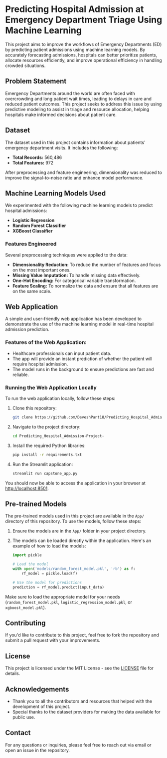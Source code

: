 # Predicting Hospital Admission at Emergency Department Triage Using Machine Learning

This project aims to improve the workflows of Emergency Departments (ED) by predicting patient admissions using machine learning models. By accurately forecasting admissions, hospitals can better prioritize patients, allocate resources efficiently, and improve operational efficiency in handling crowded situations.

## Problem Statement

Emergency Departments around the world are often faced with overcrowding and long patient wait times, leading to delays in care and reduced patient outcomes. This project seeks to address this issue by using predictive modeling to assist in triage and resource allocation, helping hospitals make informed decisions about patient care.

## Dataset

The dataset used in this project contains information about patients' emergency department visits. It includes the following:

- **Total Records:** 560,486
- **Total Features:** 972

After preprocessing and feature engineering, dimensionality was reduced to improve the signal-to-noise ratio and enhance model performance.

## Machine Learning Models Used

We experimented with the following machine learning models to predict hospital admissions:

- **Logistic Regression**
- **Random Forest Classifier**
- **XGBoost Classifier**

### Features Engineered

Several preprocessing techniques were applied to the data:

- **Dimensionality Reduction:** To reduce the number of features and focus on the most important ones.
- **Missing Value Imputation:** To handle missing data effectively.
- **One-Hot Encoding:** For categorical variable transformation.
- **Feature Scaling:** To normalize the data and ensure that all features are on the same scale.

## Web Application

A simple and user-friendly web application has been developed to demonstrate the use of the machine learning model in real-time hospital admission prediction.

### Features of the Web Application:
- Healthcare professionals can input patient data.
- The app will provide an instant prediction of whether the patient will require hospital admission.
- The model runs in the background to ensure predictions are fast and reliable.

### Running the Web Application Locally

To run the web application locally, follow these steps:

1. Clone this repository:

    ```bash
    git clone https://github.com/DeveshPant18/Predicting_Hospital_Admission-Project-
    ```

2. Navigate to the project directory:

    ```bash
    cd Predicting_Hospital_Admission-Project-
    ```

3. Install the required Python libraries:

    ```bash
    pip install -r requirements.txt
    ```

4. Run the Streamlit application:

    ```bash
    streamlit run capstone_app.py
    ```

You should now be able to access the application in your browser at [http://localhost:8501](http://localhost:8501).

## Pre-trained Models

The pre-trained models used in this project are available in the `App/` directory of this repository. To use the models, follow these steps:

1. Ensure the models are in the `App/` folder in your project directory.
2. The models can be loaded directly within the application. Here's an example of how to load the models:

    ```python
    import pickle

    # Load the model
    with open('models/random_forest_model.pkl', 'rb') as f:
        rf_model = pickle.load(f)

    # Use the model for predictions
    prediction = rf_model.predict(input_data)
    ```

Make sure to load the appropriate model for your needs (`random_forest_model.pkl`, `logistic_regression_model.pkl`, or `xgboost_model.pkl`).

## Contributing

If you'd like to contribute to this project, feel free to fork the repository and submit a pull request with your improvements.

## License

This project is licensed under the MIT License - see the [LICENSE](LICENSE) file for details.

## Acknowledgements

- Thank you to all the contributors and resources that helped with the development of this project.
- Special thanks to the dataset providers for making the data available for public use.

## Contact

For any questions or inquiries, please feel free to reach out via email or open an issue in the repository.
